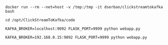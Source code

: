 `docker run --rm --net=host -v /tmp:/tmp -it dserban/clickstreamtokafka bash`
```
cd /opt/ClickStreamToKafka/code

KAFKA_BROKER=localhost:9092 FLASK_PORT=9999 python webapp.py

KAFKA_BROKER=192.168.0.15:9092 FLASK_PORT=9999 python webapp.py
```
